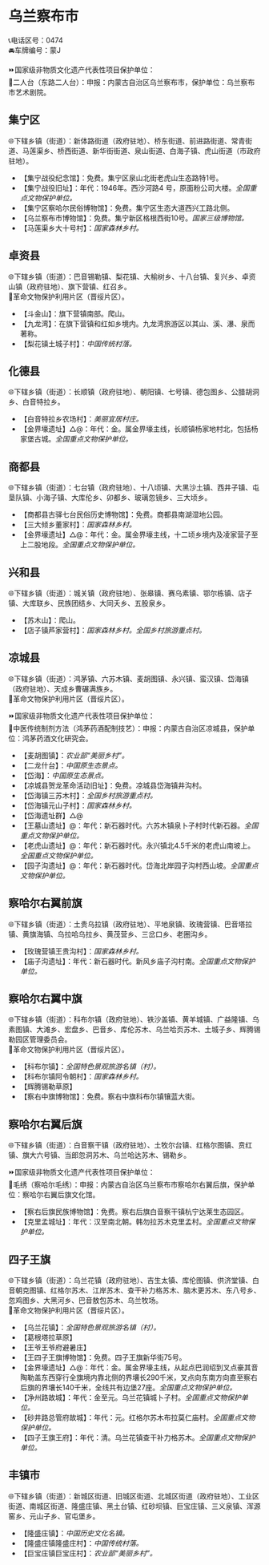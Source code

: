 # 乌兰察布市  
📞电话区号：0474  
🚘车牌编号：蒙J  
  
⏩国家级非物质文化遗产代表性项目保护单位：  
🔸二人台（东路二人台）：申报：内蒙古自治区乌兰察布市，保护单位：乌兰察布市艺术剧院。  

## 集宁区  
🌐下辖乡镇（街道）：新体路街道（政府驻地）、桥东街道、前进路街道、常青街道、马莲渠乡、桥西街道、新华街街道、泉山街道、白海子镇、虎山街道（市政府驻地）。  
  
* 【集宁战役纪念馆】：免费。集宁区泉山北街老虎山生态路特1号。  
* 【集宁战役旧址】：年代：1946年。西沙河路4 号，原面粉公司大楼。*全国重点文物保护单位。*  
* 【集宁区察哈尔民俗博物馆】：免费。集宁区生态大道西兴工路北侧。  
* 【乌兰察布市博物馆】：免费。集宁新区格根西街10号。*国家三级博物馆。*  
* 【马莲渠乡大十号村】：*国家森林乡村。*  

## 卓资县  
🌐下辖乡镇（街道）：巴音锡勒镇、梨花镇、大榆树乡、十八台镇、复兴乡、卓资山镇（政府驻地）、旗下营镇、红召乡。  
🚩革命文物保护利用片区（晋绥片区）。  
  
* 【斗金山】：旗下营镇南部。爬山。  
* 【九龙湾】：在旗下营镇和红如乡境内。九龙湾旅游区以其山、溪、瀑、泉而著称。  
* 【梨花镇土城子村】：*中国传统村落。*  

## 化德县  
🌐下辖乡镇（街道）：长顺镇（政府驻地）、朝阳镇、七号镇、德包图乡、公腊胡洞乡、白音特拉乡。  
  
* 【白音特拉乡农场村】：*美丽宜居村庄。*  
* 【金界壕遗址】△@：年代：金。属金界壕主线，长顺镇杨家地村北，包括杨家堡古城。*全国重点文物保护单位。*  
  
## 商都县  
🌐下辖乡镇（街道）：七台镇（政府驻地）、十八顷镇、大黑沙土镇、西井子镇、屯垦队镇、小海子镇、大库伦乡、卯都乡、玻璃忽镜乡、三大顷乡。  
  
* 【商都县古驿七台民俗历史博物馆】：免费。商都县南湖湿地公园。  
* 【三大倾乡董家村】：*国家森林乡村。*  
* 【金界壕遗址】△@：年代：金。属金界壕主线，十二顷乡境内及凌家营子至上二股地段。*全国重点文物保护单位。*  
  
## 兴和县  
🌐下辖乡镇（街道）：城关镇（政府驻地）、张皋镇、赛乌素镇、鄂尔栋镇、店子镇、大库联乡、民族团结乡、大同夭乡、五股泉乡。  
  
* 【苏木山】：爬山。  
* 【店子镇芦家营村】：*国家森林乡村。全国乡村旅游重点村。*  

## 凉城县  
🌐下辖乡镇（街道）：鸿茅镇、六苏木镇、麦胡图镇、永兴镇、蛮汉镇、岱海镇（政府驻地）、天成乡曹碾满族乡。  
🚩革命文物保护利用片区（晋绥片区）。  
  
⏩国家级非物质文化遗产代表性项目保护单位：  
🔸中医传统制剂方法（鸿茅药酒配制技艺）：申报：内蒙古自治区凉城县，保护单位：鸿茅药酒文化研究会。  
  
* 【麦胡图镇】：*农业部“美丽乡村”。*  
* 【二龙什台】：*中国原生态景点。*  
* 【岱海】：*中国原生态景点。*  
* 【凉城县贺龙革命活动旧址】：免费。凉城县岱海镇井沟村。  
* 【岱海镇三苏木村】：*全国乡村旅游重点村。*  
* 【岱海镇元山子村】：*国家森林乡村。*  
* 【岱海遗址群】△@  
* 【王墓山遗址】@：年代：新石器时代。六苏木镇泉卜子村时代新石器。*全国重点文物保护单位。*  
* 【老虎山遗址】@：年代：新石器时代。永兴镇北4.5千米的老虎山南坡上。*全国重点文物保护单位。*  
* 【园子沟遗址】@：年代：新石器时代。岱海北岸园子沟村西山坡。*全国重点文物保护单位。*  

## 察哈尔右翼前旗  
🌐下辖乡镇（街道）：土贵乌拉镇（政府驻地）、平地泉镇、玫瑰营镇、巴音塔拉镇、黄旗海镇、乌拉哈乌拉乡、黄茂营乡、三岔口乡、老圈沟乡。  
  
* 【玫瑰营镇王贵沟村】：*国家森林乡村。*  
* 【庙子沟遗址】：年代：新石器时代。新风乡庙子沟村南。*全国重点文物保护单位。*  
  
## 察哈尔右翼中旗  
🌐下辖乡镇（街道）：科布尔镇（政府驻地）、铁沙盖镇、黄羊城镇、广益隆镇、乌素图镇、大滩乡、宏盘乡、巴音乡、库伦苏木、乌兰哈页苏木、土城子乡、辉腾锡勒园区管理委员会。  
🚩革命文物保护利用片区（晋绥片区）。  
  
* 【科布尔镇】：*全国特色景观旅游名镇（村）。*  
* 【科布尔镇阿令朝村】：*国家森林乡村。*  
* 【辉腾锡勒草原】  
* 【察右中旗博物馆】：免费。察右中旗科布尔镇镶蓝大街。  

## 察哈尔右翼后旗  
🌐下辖乡镇（街道）：白音察干镇（政府驻地）、土牧尔台镇、红格尔图镇、贲红镇、旗大六号镇、当郎忽洞苏木、乌兰哈达苏木、锡勒乡。  
  
⏩国家级非物质文化遗产代表性项目保护单位：  
🔸毛绣（察哈尔毛绣）：申报：内蒙古自治区乌兰察布市察哈尔右翼后旗，保护单位：察哈尔右翼后旗文化馆。  
 
* 【察右后旗民族博物馆】：免费。察右后旗白音察干镇杭宁达莱生态园区。  
* 【克里孟城址】：年代：汉至南北朝。韩勿拉苏木克里孟村。*全国重点文物保护单位。*  
  
## 四子王旗  
🌐下辖乡镇（街道）：乌兰花镇（政府驻地）、吉生太镇、库伦图镇、供济堂镇、白音朝克图镇、红格尔苏木、江岸苏木、查干补力格苏木、脑木更苏木、东八号乡、忽鸡图乡、大黑河乡、巴音敖包苏木、乌兰牧场。  
🚩革命文物保护利用片区（晋绥片区）。  
  
* 【乌兰花镇】：*全国特色景观旅游名镇（村）。*  
* 【葛根塔拉草原】  
* 【王爷王爷府避暑庄】  
* 【王四子王旗博物馆】：免费。四子王旗新华街75号。  
* 【金界壕遗址】△@：年代：金。属金界壕主线，从起点巴润绍到叉点豪其音陶勒盖东西穿行全旗境内靠北侧的界壤长290千米，叉点向东南方向直至察右后旗的界壤长140千米，全线共有边堡27座。*全国重点文物保护单位。*  
* 【净州路故城】：年代：金至元。乌兰花镇城卜子村。*全国重点文物保护单位。*  
* 【砂井路总管府故城】：年代：元。红格尔苏木布拉莫仁庙村。*全国重点文物保护单位。*  
* 【四子王旗王府】：年代：清。乌兰花镇查干补力格苏木。*全国重点文物保护单位。*  
  
## 丰镇市  
🌐下辖乡镇（街道）：新城区街道、旧城区街道、北城区街道（政府驻地）、工业区街道、南城区街道、隆盛庄镇、黑土台镇、红砂坝镇、巨宝庄镇、三义泉镇、浑源窑乡、元山子乡、官屯堡乡。  
  
* 【隆盛庄镇】：*中国历史文化名镇。*  
* 【隆盛庄镇隆盛庄村】：*中国传统村落。*  
* 【巨宝庄镇巨宝庄村】：*农业部“美丽乡村”。*  

